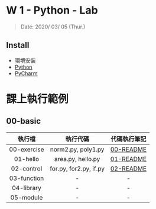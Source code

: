 # W 1 - Python - Lab

> Date: 2020/ 03/ 05 (Thur.)


## Install
* 環境安裝
* [Python](https://www.python.org/downloads/)
* [PyCharm](https://www.jetbrains.com/education/download/#section=pycharm-edu)

# 課上執行範例

## 00-basic
|    執行檔    |   執行代碼  | 代碼執行筆記 |
| :---------: | :---------: | :-------: |
| 00-exercise | norm2.py, poly1.py | [00-README](00-exercise/README.md) |
|   01-hello  | area.py, hello.py | [01-README](01-hello/README.md) |
| 02-control  | for.py, for2.py, if.py | [02-README](02-control/README.md) |
| 03-function | - | - |
|  04-library | - | - |
|  05-module  | - | - |







